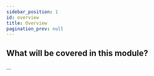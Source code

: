 ```yaml
---
sidebar_position: 1
id: overview
title: Overview
pagination_prev: null
---
```


## What will be covered in this module?

...
